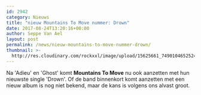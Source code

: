 ```yaml
---
id: 2942
category: Nieuws
title: "nieuw Mountains To Move nummer: Drown"
date: 2017-08-24T13:20:16+00:00
author: Seppe Van Ael
layout: post
permalink: /news/nieuw-mountains-to-move-nummer-drown/
thumbnail: >-
  http://res.cloudinary.com/rockxxl/image/upload/15625661_749010465252424_279997441546410488_o.jpg
---
```

Na 'Adieu' en 'Ghost' komt **Mountains To Move** nu ook aanzetten met hun nieuwste single 'Drown'. Of de band binnenkort komt aanzetten met een nieuw album is nog niet bekend, maar de kans is volgens ons alvast groot.
